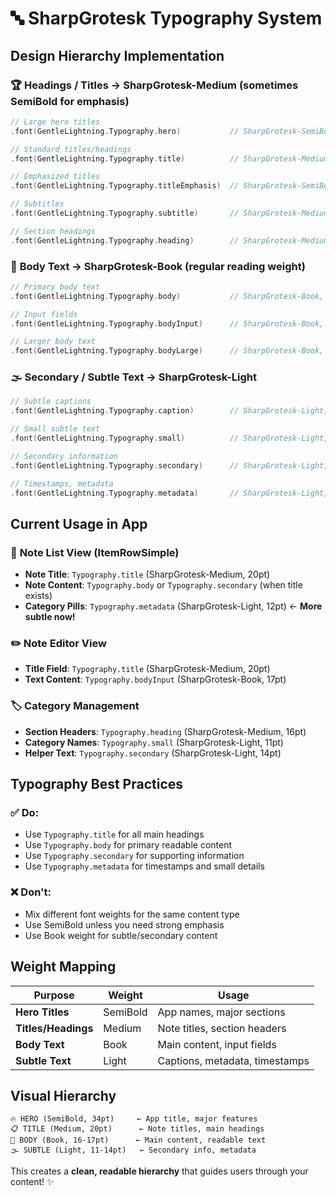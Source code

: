 # 🔤 SharpGrotesk Typography System

## Design Hierarchy Implementation

### 🏆 **Headings / Titles → SharpGrotesk-Medium (sometimes SemiBold for emphasis)**

```swift
// Large hero titles
.font(GentleLightning.Typography.hero)           // SharpGrotesk-SemiBold, 34pt

// Standard titles/headings  
.font(GentleLightning.Typography.title)          // SharpGrotesk-Medium, 20pt

// Emphasized titles
.font(GentleLightning.Typography.titleEmphasis)  // SharpGrotesk-SemiBold, 20pt

// Subtitles
.font(GentleLightning.Typography.subtitle)       // SharpGrotesk-Medium, 18pt

// Section headings
.font(GentleLightning.Typography.heading)        // SharpGrotesk-Medium, 16pt
```

### 📖 **Body Text → SharpGrotesk-Book (regular reading weight)**

```swift
// Primary body text
.font(GentleLightning.Typography.body)           // SharpGrotesk-Book, 16pt

// Input fields
.font(GentleLightning.Typography.bodyInput)      // SharpGrotesk-Book, 17pt

// Larger body text
.font(GentleLightning.Typography.bodyLarge)      // SharpGrotesk-Book, 18pt
```

### 🌫️ **Secondary / Subtle Text → SharpGrotesk-Light**

```swift
// Subtle captions
.font(GentleLightning.Typography.caption)        // SharpGrotesk-Light, 13pt

// Small subtle text  
.font(GentleLightning.Typography.small)          // SharpGrotesk-Light, 11pt

// Secondary information
.font(GentleLightning.Typography.secondary)      // SharpGrotesk-Light, 14pt

// Timestamps, metadata
.font(GentleLightning.Typography.metadata)       // SharpGrotesk-Light, 12pt
```

## Current Usage in App

### 📝 **Note List View (ItemRowSimple)**
- **Note Title**: `Typography.title` (SharpGrotesk-Medium, 20pt)
- **Note Content**: `Typography.body` or `Typography.secondary` (when title exists)
- **Category Pills**: `Typography.metadata` (SharpGrotesk-Light, 12pt) ← **More subtle now!**

### ✏️ **Note Editor View**
- **Title Field**: `Typography.title` (SharpGrotesk-Medium, 20pt)
- **Text Content**: `Typography.bodyInput` (SharpGrotesk-Book, 17pt)

### 🏷️ **Category Management**
- **Section Headers**: `Typography.heading` (SharpGrotesk-Medium, 16pt)
- **Category Names**: `Typography.small` (SharpGrotesk-Light, 11pt)
- **Helper Text**: `Typography.secondary` (SharpGrotesk-Light, 14pt)

## Typography Best Practices

### ✅ **Do:**
- Use `Typography.title` for all main headings
- Use `Typography.body` for primary readable content
- Use `Typography.secondary` for supporting information
- Use `Typography.metadata` for timestamps and small details

### ❌ **Don't:**
- Mix different font weights for the same content type
- Use SemiBold unless you need strong emphasis
- Use Book weight for subtle/secondary content

## Weight Mapping

| **Purpose** | **Weight** | **Usage** |
|-------------|------------|-----------|
| **Hero Titles** | SemiBold | App names, major sections |
| **Titles/Headings** | Medium | Note titles, section headers |
| **Body Text** | Book | Main content, input fields |
| **Subtle Text** | Light | Captions, metadata, timestamps |

## Visual Hierarchy

```
🔥 HERO (SemiBold, 34pt)     ← App title, major features
📋 TITLE (Medium, 20pt)      ← Note titles, main headings  
📖 BODY (Book, 16-17pt)      ← Main content, readable text
🌫️ SUBTLE (Light, 11-14pt)   ← Secondary info, metadata
```

This creates a **clean, readable hierarchy** that guides users through your content! ✨